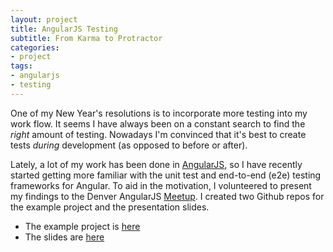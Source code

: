 ```yaml
---
layout: project
title: AngularJS Testing
subtitle: From Karma to Protractor
categories:
- project
tags:
- angularjs
- testing
---
```


One of my New Year's resolutions is to incorporate more testing into my work flow. It seems I have always been on a constant search to find the _right_ amount of testing. Nowadays I'm convinced that it's best to create tests _during_ development (as opposed to before or after).

Lately, a lot of my work has been done in [AngularJS][angular], so I have recently started getting more familiar with the unit test and end-to-end (e2e) testing frameworks for Angular. To aid in the motivation, I volunteered to present my findings to the Denver AngularJS [Meetup][meetup]. I created two Github repos for the example project and the presentation slides.

* The example project is [here][proj]
* The slides are [here][slides]

[angular]: http://angularjs.org/
[meetup]: http://www.meetup.com/AngularJS-Denver/events/159135302
[proj]: https://github.com/spitimage/angular-testing
[slides]: http://spitimage.com/angular-testing-prez
